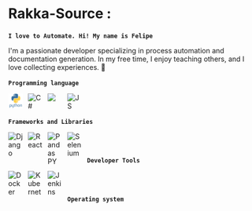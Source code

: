# Rakka-Source :
**`I love to Automate. Hi! My name is Felipe`**

 I'm a passionate developer specializing in process automation and documentation generation. In my free time, I enjoy teaching others, and I love collecting experiences. 🚀

 **`Programming language`**

<img align="left" width="30px" style="padding-right:10px" bac alt="Python" src="/static/Icons/python-original-wordmark.svg" />
<img align="left" width="30px" style="padding-right:10px" alt="C#" src="https://cdn.jsdelivr.net/gh/devicons/devicon/icons/csharp/csharp-original.svg" />
<img align="left" width="30px" style="padding-right:10px" src="https://cdn.jsdelivr.net/gh/devicons/devicon/icons/c/c-original.svg" />
<img align="left" width="30px" style="padding-right:10px" alt="JS" src="https://cdn.jsdelivr.net/gh/devicons/devicon/icons/javascript/javascript-original.svg" /> 
<br />
<br />

**`Frameworks and Libraries`**

<img align="left" width="30px" style="padding-right:10px" alt="Django" src="https://cdn.jsdelivr.net/gh/devicons/devicon/icons/django/django-plain.svg" />
<img align="left" width="30px" style="padding-right:10px" alt="React" src="https://cdn.jsdelivr.net/gh/devicons/devicon/icons/react/react-original-wordmark.svg" />
<img align="left" width="30px" style="padding-right:10px" alt="Pandas PY" src="https://cdn.jsdelivr.net/gh/devicons/devicon/icons/pandas/pandas-original-wordmark.svg" />
<img align="left" width="30px" style="padding-right:10px" alt="Selenium" src="https://cdn.jsdelivr.net/gh/devicons/devicon/icons/selenium/selenium-original.svg" />


<br />
<br />

**`Developer Tools`**

<img align="left" width="30px" style="padding-right:10px" alt="Docker" src="https://cdn.jsdelivr.net/gh/devicons/devicon/icons/docker/docker-original-wordmark.svg" />
<img align="left" width="30px" style="padding-right:10px" alt="Kubernet" src="https://cdn.jsdelivr.net/gh/devicons/devicon/icons/kubernetes/kubernetes-plain.svg" />
<img align="left" width="30px" style="padding-right:10px" alt="Jenkins" src="https://cdn.jsdelivr.net/gh/devicons/devicon/icons/jenkins/jenkins-original.svg" />

<br />
<br />

**`Operating system`**
